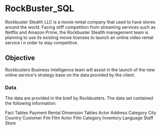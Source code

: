 # RockBuster_SQL

Rockbuster Stealth LLC is a movie rental company that used to have stores around the world. Facing stiff competition from streaming services such as Netflix and Amazon Prime, the Rockbuster Stealth management team is planning to use its existing movie licenses to launch an online video rental service i n order to stay competitive.

## Objective

Rockbusters Business Intelligence team will assist in the launch of the new online service's strategy base on the data provided by the client.
 

### Data

The data are provided in the breif by Rockbusters. The data set contained the following information:

Fact Tables
Payment
Rental
Dimension Tables
Actor
Address
Category
City
Country
Customer
Fim
Film Actor
Film Category
Inventory
Language
Staff
Store
